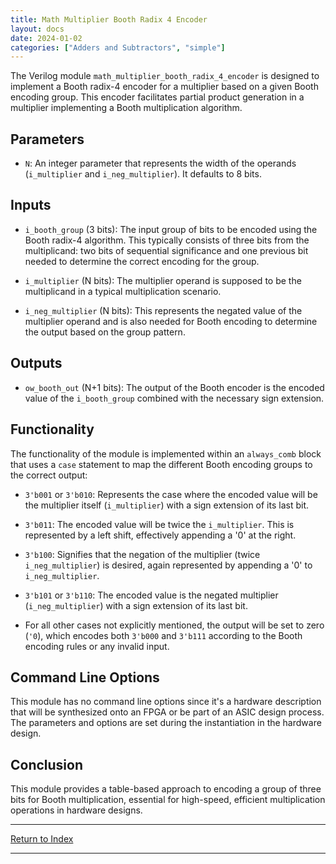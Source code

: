 ```yaml
---
title: Math Multiplier Booth Radix 4 Encoder
layout: docs
date: 2024-01-02
categories: ["Adders and Subtractors", "simple"]
---
```


The Verilog module `math_multiplier_booth_radix_4_encoder` is designed to implement a Booth radix-4 encoder for a multiplier based on a given Booth encoding group. This encoder facilitates partial product generation in a multiplier implementing a Booth multiplication algorithm.

## Parameters

- `N`: An integer parameter that represents the width of the operands (`i_multiplier` and `i_neg_multiplier`). It defaults to 8 bits.

## Inputs

- `i_booth_group` (3 bits): The input group of bits to be encoded using the Booth radix-4 algorithm. This typically consists of three bits from the multiplicand: two bits of sequential significance and one previous bit needed to determine the correct encoding for the group.

- `i_multiplier` (N bits): The multiplier operand is supposed to be the multiplicand in a typical multiplication scenario.

- `i_neg_multiplier` (N bits): This represents the negated value of the multiplier operand and is also needed for Booth encoding to determine the output based on the group pattern.

## Outputs

- `ow_booth_out` (N+1 bits): The output of the Booth encoder is the encoded value of the `i_booth_group` combined with the necessary sign extension.

## Functionality

The functionality of the module is implemented within an `always_comb` block that uses a `case` statement to map the different Booth encoding groups to the correct output:

- `3'b001` or `3'b010`: Represents the case where the encoded value will be the multiplier itself (`i_multiplier`) with a sign extension of its last bit.

- `3'b011`: The encoded value will be twice the `i_multiplier`. This is represented by a left shift, effectively appending a '0' at the right.

- `3'b100`: Signifies that the negation of the multiplier (twice `i_neg_multiplier`) is desired, again represented by appending a '0' to `i_neg_multiplier`.

- `3'b101` or `3'b110`: The encoded value is the negated multiplier (`i_neg_multiplier`) with a sign extension of its last bit.

- For all other cases not explicitly mentioned, the output will be set to zero (`'0`), which encodes both `3'b000` and `3'b111` according to the Booth encoding rules or any invalid input.

## Command Line Options

This module has no command line options since it's a hardware description that will be synthesized onto an FPGA or be part of an ASIC design process. The parameters and options are set during the instantiation in the hardware design.

## Conclusion

This module provides a table-based approach to encoding a group of three bits for Booth multiplication, essential for high-speed, efficient multiplication operations in hardware designs.

---

[Return to Index](/docs/mark_down/rtl/)

---
